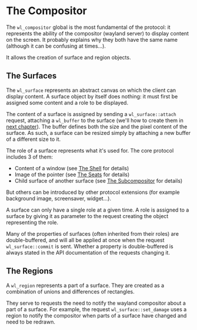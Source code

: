 # The Compositor

The `wl_compositor` global is the most fundamental of the protocol: it represents the ability of the
compositor (wayland server) to display content on the screen. It probably explains why they both
have the same name (although it can be confusing at times...).

It allows the creation of surface and region objects.

## The Surfaces

The `wl_surface` represents an abstract canvas on which the client can display content. A surface
object by itself does nothing: it must first be assigned some content and a role to be displayed.

The content of a surface is assigned by sending a `wl_surface::attach` request, attaching a
`wl_buffer` to the surface (we'll how to create them in [next chapter](./wayland/p_core/shm.html)).
The buffer defines both the size and the pixel content of the surface. As such, a surface can be
resized simply by attaching a new buffer of a different size to it.

The role of a surface represents what it's used for. The core protocol includes 3 of them:

- Content of a window (see [The Shell](./wayland/p_core/shell.html) for details)
- Image of the pointer (see [The Seats](./wayland/p_core/seat.html) for details)
- Child surface of another surface (see [The Subcompositor](./wayland/p_core/subcompositor.html) for
  details)

But others can be introduced by other protocol extensions (for example background image,
screensaver, widget...).

A surface can only have a single role at a given time. A role is assigned to a surface by giving it
as parameter to the request creating the object representing the role.

Many of the properties of surfaces (often inherited from their roles) are double-buffered, and will
all be applied at once when the request `wl_surface::commit` is sent. Whether a property is
double-buffered is always stated in the API documentation of the requests changing it.

## The Regions

A `wl_region` represents a part of a surface. They are created as a combination of unions and
differences of rectangles.

They serve to requests the need to notify the wayland compositor about a part of a surface. For
example, the request `wl_surface::set_damage` uses a region to notify the compositor when parts of a
surface have changed and need to be redrawn.
